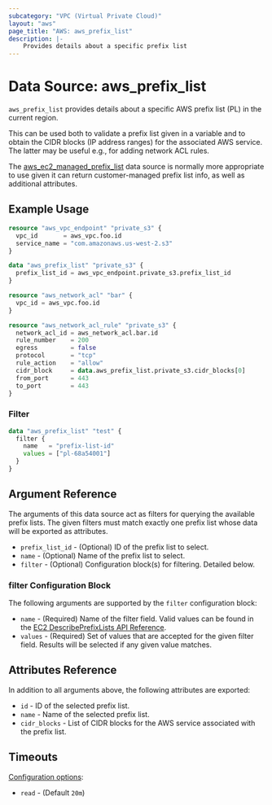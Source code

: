 ```yaml
---
subcategory: "VPC (Virtual Private Cloud)"
layout: "aws"
page_title: "AWS: aws_prefix_list"
description: |-
    Provides details about a specific prefix list
---
```


# Data Source: aws_prefix_list

`aws_prefix_list` provides details about a specific AWS prefix list (PL)
in the current region.

This can be used both to validate a prefix list given in a variable
and to obtain the CIDR blocks (IP address ranges) for the associated
AWS service. The latter may be useful e.g., for adding network ACL
rules.

The [aws_ec2_managed_prefix_list](https://registry.terraform.io/providers/hashicorp/aws/latest/docs/data-sources/ec2_managed_prefix_list) data source is normally more appropriate to use given it can return customer-managed prefix list info, as well as additional attributes.

## Example Usage

```terraform
resource "aws_vpc_endpoint" "private_s3" {
  vpc_id       = aws_vpc.foo.id
  service_name = "com.amazonaws.us-west-2.s3"
}

data "aws_prefix_list" "private_s3" {
  prefix_list_id = aws_vpc_endpoint.private_s3.prefix_list_id
}

resource "aws_network_acl" "bar" {
  vpc_id = aws_vpc.foo.id
}

resource "aws_network_acl_rule" "private_s3" {
  network_acl_id = aws_network_acl.bar.id
  rule_number    = 200
  egress         = false
  protocol       = "tcp"
  rule_action    = "allow"
  cidr_block     = data.aws_prefix_list.private_s3.cidr_blocks[0]
  from_port      = 443
  to_port        = 443
}
```

### Filter

```terraform
data "aws_prefix_list" "test" {
  filter {
    name   = "prefix-list-id"
    values = ["pl-68a54001"]
  }
}
```

## Argument Reference

The arguments of this data source act as filters for querying the available
prefix lists. The given filters must match exactly one prefix list
whose data will be exported as attributes.

* `prefix_list_id` - (Optional) ID of the prefix list to select.
* `name` - (Optional) Name of the prefix list to select.
* `filter` - (Optional) Configuration block(s) for filtering. Detailed below.

### filter Configuration Block

The following arguments are supported by the `filter` configuration block:

* `name` - (Required) Name of the filter field. Valid values can be found in the [EC2 DescribePrefixLists API Reference](https://docs.aws.amazon.com/AWSEC2/latest/APIReference/API_DescribePrefixLists.html).
* `values` - (Required) Set of values that are accepted for the given filter field. Results will be selected if any given value matches.

## Attributes Reference

In addition to all arguments above, the following attributes are exported:

* `id` - ID of the selected prefix list.
* `name` - Name of the selected prefix list.
* `cidr_blocks` - List of CIDR blocks for the AWS service associated with the prefix list.

## Timeouts

[Configuration options](https://www.terraform.io/docs/configuration/blocks/resources/syntax.html#operation-timeouts):

- `read` - (Default `20m`)
